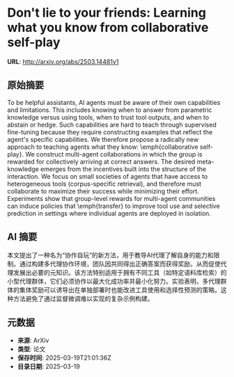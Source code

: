# Don't lie to your friends: Learning what you know from collaborative self-play

**URL**: http://arxiv.org/abs/2503.14481v1

## 原始摘要

To be helpful assistants, AI agents must be aware of their own capabilities
and limitations. This includes knowing when to answer from parametric knowledge
versus using tools, when to trust tool outputs, and when to abstain or hedge.
Such capabilities are hard to teach through supervised fine-tuning because they
require constructing examples that reflect the agent's specific capabilities.
We therefore propose a radically new approach to teaching agents what they
know: \emph{collaborative self-play}. We construct multi-agent collaborations
in which the group is rewarded for collectively arriving at correct answers.
The desired meta-knowledge emerges from the incentives built into the structure
of the interaction. We focus on small societies of agents that have access to
heterogeneous tools (corpus-specific retrieval), and therefore must collaborate
to maximize their success while minimizing their effort. Experiments show that
group-level rewards for multi-agent communities can induce policies that
\emph{transfer} to improve tool use and selective prediction in settings where
individual agents are deployed in isolation.


## AI 摘要

本文提出了一种名为“协作自玩”的新方法，用于教导AI代理了解自身的能力和限制。通过构建多代理协作环境，团队因共同得出正确答案而获得奖励，从而促使代理发展出必要的元知识。该方法特别适用于拥有不同工具（如特定语料库检索）的小型代理群体，它们必须协作以最大化成功率并最小化努力。实验表明，多代理群体的集体奖励可以诱导出在单独部署时也能改进工具使用和选择性预测的策略。这种方法避免了通过监督微调难以实现的复杂示例构建。

## 元数据

- **来源**: ArXiv
- **类型**: 论文
- **保存时间**: 2025-03-19T21:01:36Z
- **目录日期**: 2025-03-19
